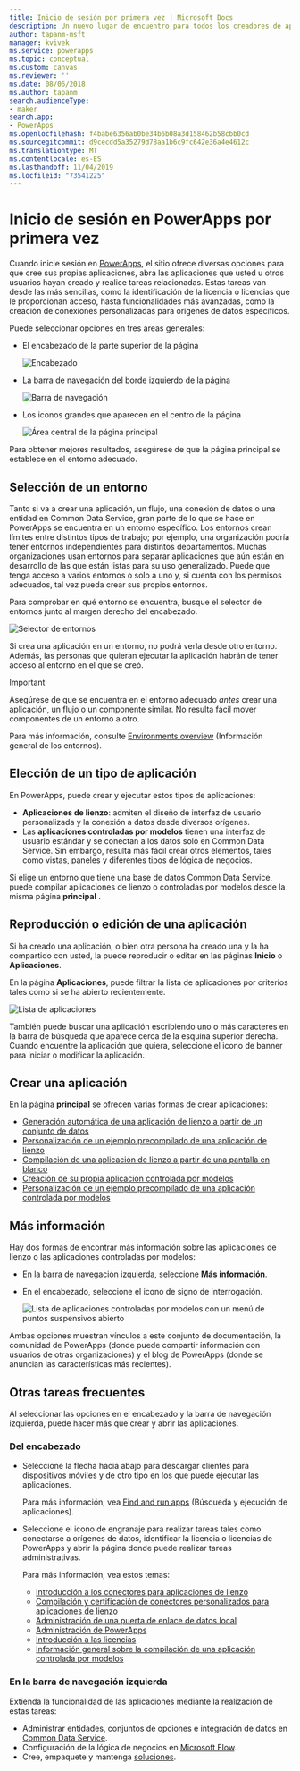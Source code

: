 ```yaml
---
title: Inicio de sesión por primera vez | Microsoft Docs
description: Un nuevo lugar de encuentro para todos los creadores de aplicaciones.
author: tapanm-msft
manager: kvivek
ms.service: powerapps
ms.topic: conceptual
ms.custom: canvas
ms.reviewer: ''
ms.date: 08/06/2018
ms.author: tapanm
search.audienceType:
- maker
search.app:
- PowerApps
ms.openlocfilehash: f4babe6356ab0be34b6b08a3d158462b58cbb0cd
ms.sourcegitcommit: d9cecdd5a35279d78aa1b6c9fc642e36a4e4612c
ms.translationtype: MT
ms.contentlocale: es-ES
ms.lasthandoff: 11/04/2019
ms.locfileid: "73541225"
---
```

# <a name="sign-in-to-powerapps-for-the-first-time"></a>Inicio de sesión en PowerApps por primera vez

Cuando inicie sesión en [PowerApps](https://make.powerapps.com?utm_source=padocs&utm_medium=linkinadoc&utm_campaign=referralsfromdoc), el sitio ofrece diversas opciones para que cree sus propias aplicaciones, abra las aplicaciones que usted u otros usuarios hayan creado y realice tareas relacionadas. Estas tareas van desde las más sencillas, como la identificación de la licencia o licencias que le proporcionan acceso, hasta funcionalidades más avanzadas, como la creación de conexiones personalizadas para orígenes de datos específicos.

Puede seleccionar opciones en tres áreas generales:

- El encabezado de la parte superior de la página

    ![Encabezado](media/intro-maker-portal/header.png)

- La barra de navegación del borde izquierdo de la página

    ![Barra de navegación](media/intro-maker-portal/nav-bar.png)

- Los iconos grandes que aparecen en el centro de la página

    ![Área central de la página principal](media/intro-maker-portal/center-area.png)

Para obtener mejores resultados, asegúrese de que la página principal se establece en el entorno adecuado.

## <a name="choose-an-environment"></a>Selección de un entorno

Tanto si va a crear una aplicación, un flujo, una conexión de datos o una entidad en Common Data Service, gran parte de lo que se hace en PowerApps se encuentra en un entorno específico. Los entornos crean límites entre distintos tipos de trabajo; por ejemplo, una organización podría tener entornos independientes para distintos departamentos. Muchas organizaciones usan entornos para separar aplicaciones que aún están en desarrollo de las que están listas para su uso generalizado. Puede que tenga acceso a varios entornos o solo a uno y, si cuenta con los permisos adecuados, tal vez pueda crear sus propios entornos.

Para comprobar en qué entorno se encuentra, busque el selector de entornos junto al margen derecho del encabezado.

![Selector de entornos](media/intro-maker-portal/environment-switcher.png)

Si crea una aplicación en un entorno, no podrá verla desde otro entorno. Además, las personas que quieran ejecutar la aplicación habrán de tener acceso al entorno en el que se creó.

> [!IMPORTANT]
> Asegúrese de que se encuentra en el entorno adecuado *antes* crear una aplicación, un flujo o un componente similar. No resulta fácil mover componentes de un entorno a otro.

Para más información, consulte [Environments overview](../../administrator/environments-overview.md) (Información general de los entornos).

## <a name="choose-an-app-type"></a>Elección de un tipo de aplicación

En PowerApps, puede crear y ejecutar estos tipos de aplicaciones:

- **Aplicaciones de lienzo**: admiten el diseño de interfaz de usuario personalizada y la conexión a datos desde diversos orígenes.
- Las **aplicaciones controladas por modelos** tienen una interfaz de usuario estándar y se conectan a los datos solo en Common Data Service. Sin embargo, resulta más fácil crear otros elementos, tales como vistas, paneles y diferentes tipos de lógica de negocios.

Si elige un entorno que tiene una base de datos Common Data Service, puede compilar aplicaciones de lienzo o controladas por modelos desde la misma página **principal** .

## <a name="play-or-edit-an-app"></a>Reproducción o edición de una aplicación

Si ha creado una aplicación, o bien otra persona ha creado una y la ha compartido con usted, la puede reproducir o editar en las páginas **Inicio** o **Aplicaciones**.

En la página **Aplicaciones**, puede filtrar la lista de aplicaciones por criterios tales como si se ha abierto recientemente.

![Lista de aplicaciones](./media/intro-maker-portal/find-apps.png)

También puede buscar una aplicación escribiendo uno o más caracteres en la barra de búsqueda que aparece cerca de la esquina superior derecha. Cuando encuentre la aplicación que quiera, seleccione el icono de banner para iniciar o modificar la aplicación.

## <a name="create-an-app"></a>Crear una aplicación

En la página **principal** se ofrecen varias formas de crear aplicaciones:

- [Generación automática de una aplicación de lienzo a partir de un conjunto de datos](data-platform-create-app.md)
- [Personalización de un ejemplo precompilado de una aplicación de lienzo](open-and-run-a-sample-app.md)
- [Compilación de una aplicación de lienzo a partir de una pantalla en blanco](data-platform-create-app-scratch.md)
- [Creación de su propia aplicación controlada por modelos](../model-driven-apps/overview-model-driven-samples.md)
- [Personalización de un ejemplo precompilado de una aplicación controlada por modelos](../model-driven-apps/build-first-model-driven-app.md)

## <a name="learn-more"></a>Más información

Hay dos formas de encontrar más información sobre las aplicaciones de lienzo o las aplicaciones controladas por modelos:

- En la barra de navegación izquierda, seleccione **Más información**.
- En el encabezado, seleccione el icono de signo de interrogación.

    ![Lista de aplicaciones controladas por modelos con un menú de puntos suspensivos abierto](media/intro-maker-portal/help-icon.png)

Ambas opciones muestran vínculos a este conjunto de documentación, la comunidad de PowerApps (donde puede compartir información con usuarios de otras organizaciones) y el blog de PowerApps (donde se anuncian las características más recientes).

## <a name="other-common-tasks"></a>Otras tareas frecuentes

Al seleccionar las opciones en el encabezado y la barra de navegación izquierda, puede hacer más que crear y abrir las aplicaciones.

### <a name="from-the-header"></a>Del encabezado

- Seleccione la flecha hacia abajo para descargar clientes para dispositivos móviles y de otro tipo en los que puede ejecutar las aplicaciones.

    Para más información, vea [Find and run apps](../../user/index.md) (Búsqueda y ejecución de aplicaciones).

- Seleccione el icono de engranaje para realizar tareas tales como conectarse a orígenes de datos, identificar la licencia o licencias de PowerApps y abrir la página donde puede realizar tareas administrativas.

    Para más información, vea estos temas:

  - [Introducción a los conectores para aplicaciones de lienzo](connections-list.md)
  - [Compilación y certificación de conectores personalizados para aplicaciones de lienzo](register-custom-api.md)
  - [Administración de una puerta de enlace de datos local](gateway-management.md)
  - [Administración de PowerApps](../../administrator/index.md)
  - [Introducción a las licencias](../../administrator/pricing-billing-skus.md)
  - [Información general sobre la compilación de una aplicación controlada por modelos](../model-driven-apps/model-driven-app-overview.md)

### <a name="from-the-left-navigation-bar"></a>En la barra de navegación izquierda

Extienda la funcionalidad de las aplicaciones mediante la realización de estas tareas:

- Administrar entidades, conjuntos de opciones e integración de datos en [Common Data Service](../common-data-service/data-platform-intro.md).
- Configuración de la lógica de negocios en [Microsoft Flow](https://docs.microsoft.com/flow/getting-started).
- Cree, empaquete y mantenga [soluciones](../../developer/common-data-service/introduction-solutions.md).
